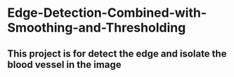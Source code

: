 # Edge-Detection-Combined-with-Smoothing-and-Thresholding
## This project is for detect the edge and isolate the blood vessel in the image
